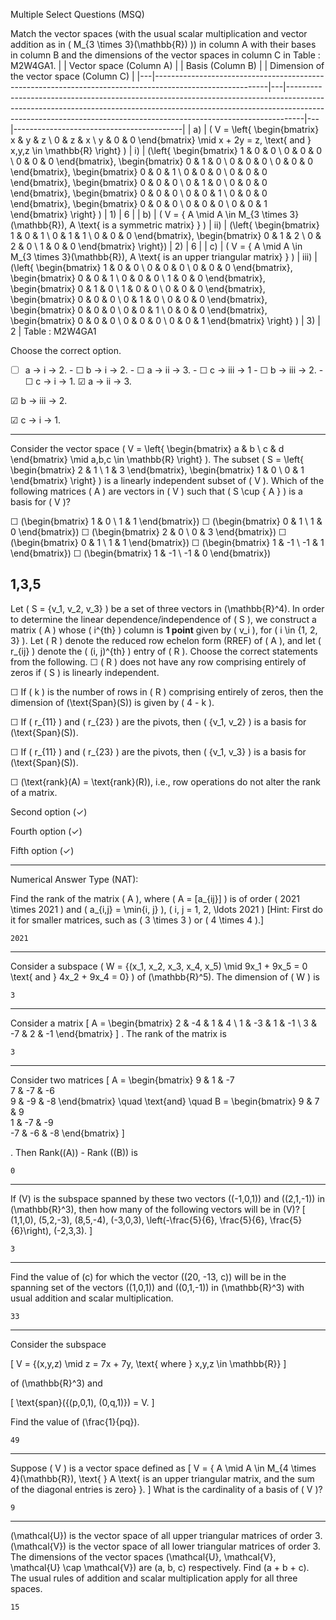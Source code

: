 
Multiple Select Questions (MSQ)

Match the vector spaces (with the usual scalar multiplication and vector addition as in ( M_{3 \times 3}(\mathbb{R}) )) in column A with their bases in column B and the dimensions of the vector spaces in column C in Table : M2W4GA1.
| | Vector space (Column A) | | Basis (Column B) | | Dimension of the vector space (Column C) | |---|----------------------------------------------------------------------------------------------------------|---|----------------------------------------------------------------------------------------------------------------------------------------------------------------------------------------------------------------------------------------------|---|------------------------------------------| | a) | \( V = \left\{ \begin{bmatrix} x & y & z \\ 0 & z & x \\ y & 0 & 0 \end{bmatrix} \mid x + 2y = z, \text{ and } x,y,z \in \mathbb{R} \right\} \) | i) | \(\left\{ \begin{bmatrix} 1 & 0 & 0 \\ 0 & 0 & 0 \\ 0 & 0 & 0 \end{bmatrix}, \begin{bmatrix} 0 & 1 & 0 \\ 0 & 0 & 0 \\ 0 & 0 & 0 \end{bmatrix}, \begin{bmatrix} 0 & 0 & 1 \\ 0 & 0 & 0 \\ 0 & 0 & 0 \end{bmatrix}, \begin{bmatrix} 0 & 0 & 0 \\ 0 & 1 & 0 \\ 0 & 0 & 0 \end{bmatrix}, \begin{bmatrix} 0 & 0 & 0 \\ 0 & 0 & 1 \\ 0 & 0 & 0 \end{bmatrix}, \begin{bmatrix} 0 & 0 & 0 \\ 0 & 0 & 0 \\ 0 & 0 & 1 \end{bmatrix} \right\} \) | 1) | 6 | | b) | \( V = \{ A \mid A \in M_{3 \times 3}(\mathbb{R}), A \text{ is a symmetric matrix} \} \) | ii) | \(\left\{ \begin{bmatrix} 1 & 0 & 1 \\ 0 & 1 & 1 \\ 0 & 0 & 0 \end{bmatrix}, \begin{bmatrix} 0 & 1 & 2 \\ 0 & 2 & 0 \\ 1 & 0 & 0 \end{bmatrix} \right\}\) | 2) | 6 | | c) | \( V = \{ A \mid A \in M_{3 \times 3}(\mathbb{R}), A \text{ is an upper triangular matrix} \} \) | iii) | \(\left\{ \begin{bmatrix} 1 & 0 & 0 \\ 0 & 0 & 0 \\ 0 & 0 & 0 \end{bmatrix}, \begin{bmatrix} 0 & 0 & 1 \\ 0 & 0 & 0 \\ 1 & 0 & 0 \end{bmatrix}, \begin{bmatrix} 0 & 1 & 0 \\ 1 & 0 & 0 \\ 0 & 0 & 0 \end{bmatrix}, \begin{bmatrix} 0 & 0 & 0 \\ 0 & 1 & 0 \\ 0 & 0 & 0 \end{bmatrix}, \begin{bmatrix} 0 & 0 & 0 \\ 0 & 0 & 1 \\ 0 & 0 & 0 \end{bmatrix}, \begin{bmatrix} 0 & 0 & 0 \\ 0 & 0 & 0 \\ 0 & 0 & 1 \end{bmatrix} \right\} \) | 3) | 2 |
Table : M2W4GA1

Choose the correct option.

- ☐ a → i → 2. - ☐ b → i → 2. - ☐ a → ii → 3. - ☐ c → iii → 1 - ☐ b → iii → 2. - ☐ c → i → 1.
☑ a → ii → 3.

☑ b → iii → 2.

☑ c → i → 1.

---



Consider the vector space ( V = \left{ \begin{bmatrix} a & b \ c & d \end{bmatrix} \mid a,b,c \in \mathbb{R} \right} ). The subset ( S = \left{ \begin{bmatrix} 2 & 1 \ 1 & 3 \end{bmatrix}, \begin{bmatrix} 1 & 0 \ 0 & 1 \end{bmatrix} \right} ) is a linearly independent subset of ( V ). Which of the following matrices ( A ) are vectors in ( V ) such that ( S \cup { A } ) is a basis for ( V )?

☐ (\begin{bmatrix} 1 & 0 \ 1 & 1 \end{bmatrix})
☐ (\begin{bmatrix} 0 & 1 \ 1 & 0 \end{bmatrix})
☐ (\begin{bmatrix} 2 & 0 \ 0 & 3 \end{bmatrix})
☐ (\begin{bmatrix} 0 & 1 \ 1 & 1 \end{bmatrix})
☐ (\begin{bmatrix} 1 & -1 \ -1 & 1 \end{bmatrix})
☐ (\begin{bmatrix} 1 & -1 \ -1 & 0 \end{bmatrix})

1,3,5
---


Let \( S = \{v_1, v_2, v_3\} \) be a set of three vectors in \(\mathbb{R}^4\). In order to determine the linear dependence/independence of \( S \), we construct a matrix \( A \) whose \( i^{th} \) column is **1 point** given by \( v_i \), for \( i \in \{1, 2, 3\} \). Let \( R \) denote the reduced row echelon form (RREF) of \( A \), and let \( r_{ij} \) denote the \( (i, j)^{th} \) entry of \( R \). Choose the correct statements from the following.
☐ ( R ) does not have any row comprising entirely of zeros if ( S ) is linearly independent.

☐ If ( k ) is the number of rows in ( R ) comprising entirely of zeros, then the dimension of (\text{Span}(S)) is given by ( 4 - k ).

☐ If ( r_{11} ) and ( r_{23} ) are the pivots, then ( {v_1, v_2} ) is a basis for (\text{Span}(S)).

☐ If ( r_{11} ) and ( r_{23} ) are the pivots, then ( {v_1, v_3} ) is a basis for (\text{Span}(S)).

☐ (\text{rank}(A) = \text{rank}(R)), i.e., row operations do not alter the rank of a matrix.

Second option (✓)

Fourth option (✓)

Fifth option (✓)

---

Numerical Answer Type (NAT):

Find the rank of the matrix ( A ), where ( A = [a_{ij}] ) is of order ( 2021 \times 2021 ) and ( a_{i,j} = \min{i, j} ), ( i, j = 1, 2, \ldots 2021 )
[Hint: First do it for smaller matrices, such as ( 3 \times 3 ) or ( 4 \times 4 ).]
```
2021
```
---

Consider a subspace ( W = {(x_1, x_2, x_3, x_4, x_5) \mid 9x_1 + 9x_5 = 0 \text{ and } 4x_2 + 9x_4 = 0} ) of (\mathbb{R}^5). The dimension of ( W ) is
```
3
```
---

Consider a matrix \[ A = \begin{bmatrix} 2 & -4 & 1 & 4 \\ 1 & -3 & 1 & -1 \\ 3 & -7 & 2 & -1 \end{bmatrix} \] . The rank of the matrix is
```
3
```
---



Consider two matrices
[
A = \begin{bmatrix}
9 & 1 & -7 \
7 & -7 & -6 \
9 & -9 & -8
\end{bmatrix}
\quad \text{and} \quad
B = \begin{bmatrix}
9 & 7 & 9 \
1 & -7 & -9 \
-7 & -6 & -8
\end{bmatrix}
]

. Then Rank((A)) - Rank ((B)) is
```
0
```
---


If (V) is the subspace spanned by these two vectors ((-1,0,1)) and ((2,1,-1)) in (\mathbb{R}^3), then how many of the following vectors will be in (V)?
[
(1,1,0), (5,2,-3), (8,5,-4), (-3,0,3), \left(-\frac{5}{6}, \frac{5}{6}, \frac{5}{6}\right), (-2,3,3).
]
```
3
```
---


Find the value of (c) for which the vector ((20, -13, c)) will be in the spanning set of the vectors ((1,0,1)) and ((0,1,-1)) in (\mathbb{R}^3) with usual addition and scalar multiplication.
```
33
```
---

Consider the subspace

[
V = {(x,y,z) \mid z = 7x + 7y, \text{ where } x,y,z \in \mathbb{R}}
]

of (\mathbb{R}^3) and

[
\text{span}({(p,0,1), (0,q,1)}) = V.
]

Find the value of (\frac{1}{pq}).
```
49
```

---


Suppose \( V \) is a vector space defined as \[ V = \{ A \mid A \in M_{4 \times 4}(\mathbb{R}), \text{ } A \text{ is an upper triangular matrix, and the sum of the diagonal entries is zero} \}. \] What is the cardinality of a basis of \( V \)?
```
9
```
---

(\mathcal{U}) is the vector space of all upper triangular matrices of order 3. (\mathcal{V}) is the vector space of all lower triangular matrices of order 3. The dimensions of the vector spaces (\mathcal{U}, \mathcal{V}, \mathcal{U} \cap \mathcal{V}) are (a, b, c) respectively. Find (a + b + c). The usual rules of addition and scalar multiplication apply for all three spaces.
```
15
```
